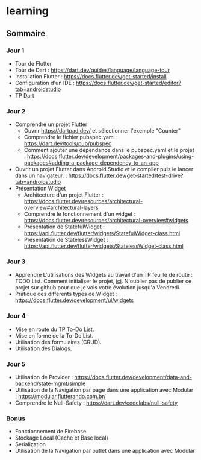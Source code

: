 # learning

## Sommaire
### Jour 1
- Tour de Flutter
- Tour de Dart : https://dart.dev/guides/language/language-tour
- Installation Flutter : https://docs.flutter.dev/get-started/install
- Configuration d'un IDE : https://docs.flutter.dev/get-started/editor?tab=androidstudio
- TP Dart
### Jour 2
- Comprendre un projet Flutter
    - Ouvrir https://dartpad.dev/ et sélectionner l'exemple "Counter"
    - Comprendre le fichier pubspec.yaml : https://dart.dev/tools/pub/pubspec
    - Comment ajouter une dépendance dans le pubspec.yaml et le projet : https://docs.flutter.dev/development/packages-and-plugins/using-packages#adding-a-package-dependency-to-an-app 
- Ouvrir un projet Flutter dans Android Studio et le compiler puis le lancer dans un navigateur. : https://docs.flutter.dev/get-started/test-drive?tab=androidstudio
- Présentation Widget
    - Architecture d'un projet Flutter : https://docs.flutter.dev/resources/architectural-overview#architectural-layers
    - Comprendre le fonctionnement d'un widget : https://docs.flutter.dev/resources/architectural-overview#widgets
    - Présentation de StatefulWidget : https://api.flutter.dev/flutter/widgets/StatefulWidget-class.html
    - Présentation de StatelessWidget : https://api.flutter.dev/flutter/widgets/StatelessWidget-class.html
### Jour 3
- Apprendre L'utilisations des Widgets au travail d'un TP feuille de route : TODO List. Comment initialiser le projet, [ici](https://docs.flutter.dev/get-started/test-drive?tab=terminal). N'oublier pas de publier ce projet sur github pour que je vois votre évolution jusqu'a Vendredi.
- Pratique des différents types de Widget : https://docs.flutter.dev/development/ui/widgets
### Jour 4
- Mise en route du TP To-Do List.
- Mise en forme de la To-Do List.
- Utilisation des formulaires (CRUD).
- Utilisation des Dialogs.
### Jour 5
- Utilisation de Provider : https://docs.flutter.dev/development/data-and-backend/state-mgmt/simple
- Utilisation de la Navigation par page dans une application avec Modular : https://modular.flutterando.com.br/
- Comprendre le Null-Safety : https://dart.dev/codelabs/null-safety
### Bonus
- Fonctionnement de Firebase
- Stockage Local (Cache et Base local)
- Serialization
- Utilisation de la Navigation par outlet dans une application avec Modular